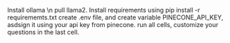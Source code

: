 Install ollama \n
pull llama2.
Install requirements using pip install -r requirememts.txt
create .env file, and create variable PINECONE_API_KEY, asdsign it using your api key from pinecone.
run all cells, customize your questions in the last cell.
